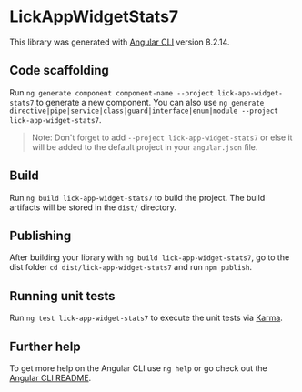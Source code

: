 # LickAppWidgetStats7

This library was generated with [Angular CLI](https://github.com/angular/angular-cli) version 8.2.14.

## Code scaffolding

Run `ng generate component component-name --project lick-app-widget-stats7` to generate a new component. You can also use `ng generate directive|pipe|service|class|guard|interface|enum|module --project lick-app-widget-stats7`.
> Note: Don't forget to add `--project lick-app-widget-stats7` or else it will be added to the default project in your `angular.json` file. 

## Build

Run `ng build lick-app-widget-stats7` to build the project. The build artifacts will be stored in the `dist/` directory.

## Publishing

After building your library with `ng build lick-app-widget-stats7`, go to the dist folder `cd dist/lick-app-widget-stats7` and run `npm publish`.

## Running unit tests

Run `ng test lick-app-widget-stats7` to execute the unit tests via [Karma](https://karma-runner.github.io).

## Further help

To get more help on the Angular CLI use `ng help` or go check out the [Angular CLI README](https://github.com/angular/angular-cli/blob/master/README.md).
